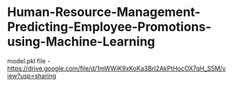 # Human-Resource-Management-Predicting-Employee-Promotions-using-Machine-Learning

model.pkl file - https://drive.google.com/file/d/1mWWiK9xKoKa3BrI2AkPtHocOX7qH_S5M/view?usp=sharing

